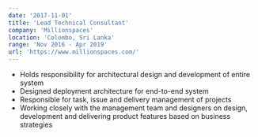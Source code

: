 ```yaml
---
date: '2017-11-01'
title: 'Lead Technical Consultant'
company: 'Millionspaces'
location: 'Colombo, Sri Lanka'
range: 'Nov 2016 - Apr 2019'
url: 'https://www.millionspaces.com/'
---
```


- Holds responsibility for architectural design and development of entire system
- Designed deployment architecture for end-to-end system
- Responsible for task, issue and delivery management of projects
- Working closely with the management team and designers on design, development and delivering product features based on business strategies
